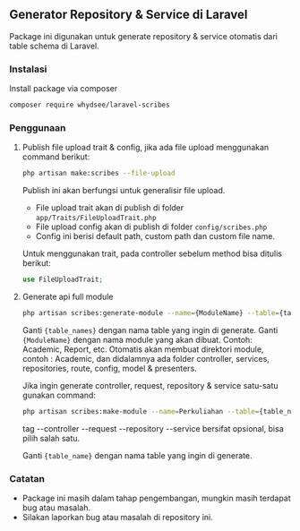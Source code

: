 ## Generator Repository & Service di Laravel

Package ini digunakan untuk generate repository & service otomatis dari table schema di Laravel.

### Instalasi

Install package via composer

```bash
composer require whydsee/laravel-scribes
```

### Penggunaan

1. Publish file upload trait & config, jika ada file upload menggunakan command berikut:

    ```bash
    php artisan make:scribes --file-upload
    ```
    Publish ini akan berfungsi untuk generalisir file upload.
    - File upload trait akan di publish di folder `app/Traits/FileUploadTrait.php`
    - File upload config akan di publish di folder `config/scribes.php`
    - Config ini berisi default path, custom path dan custom file name.

    Untuk menggunakan trait, pada controller sebelum method bisa ditulis berikut:

    ```php
    use FileUploadTrait;
    ```

2. Generate api full module

    ```bash
    php artisan scribes:generate-module --name={ModuleName} --table={table_names} --api
    ```
    Ganti `{table_names}` dengan nama table yang ingin di generate.
    Ganti `{ModuleName}` dengan nama module yang akan dibuat. Contoh: Academic, Report, etc.
    Otomatis akan membuat direktori module, contoh : Academic, dan didalamnya ada folder controller, services, repositories, route, config, model & presenters.

    Jika ingin generate controller, request, repository & service satu-satu gunakan command:

    ```bash
    php artisan scribes:make-module --name=Perkuliahan --table={table_name} --controller or --request or --repository or --service
    ```
    tag --controller --request --repository --service bersifat opsional, bisa pilih salah satu.


    Ganti `{table_name}` dengan nama table yang ingin di generate.


### Catatan

- Package ini masih dalam tahap pengembangan, mungkin masih terdapat bug atau masalah.
- Silakan laporkan bug atau masalah di repository ini.